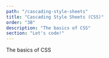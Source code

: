 ```yaml
---
path: "/cascading-style-sheets"
title: "Cascading Style Sheets (CSS)"
order: "3B"
description: "The basics of CSS"
section: "Let's code!"
---
```


The basics of CSS
